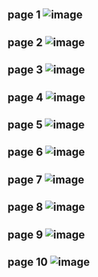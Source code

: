 page 1
![image](https://user-images.githubusercontent.com/130117169/236115309-b2c09e1f-8adb-48a2-bfaa-479fd9fa28b7.png)
---
page 2
![image](https://user-images.githubusercontent.com/130117169/236115333-725714a4-8a93-40eb-85a1-fc1593747dc1.png)
---
page 3
![image](https://github.com/su-sumico/edse/assets/161304268/dffbef1f-2223-4924-87c0-7e5a49504b1e)
---
page 4
![image](https://user-images.githubusercontent.com/130117169/236115380-7f03d0a8-6756-47a7-adea-0e34857d045c.png)
---
page 5
![image](https://github.com/su-sumico/edse/assets/161304268/bc9e1050-f982-4700-8fb9-fc05125b5f9c)
---
page 6
![image](https://user-images.githubusercontent.com/130117169/236115433-a974efd9-2727-4989-855d-49c9544ca7b8.png)
---
page 7
![image](https://user-images.githubusercontent.com/130117169/236115461-e8d8e073-8d41-4a03-94a6-7942a0c4eb27.png)
---
page 8
![image](https://user-images.githubusercontent.com/130117169/236115477-5e46c46c-e6b9-4cb1-99a0-b5b442fc6cf9.png)
---
page 9
![image](https://user-images.githubusercontent.com/130117169/236115503-04275a46-9c3f-4c65-a824-57da36056167.png)
---
page 10
![image](https://user-images.githubusercontent.com/130117169/236115529-ca0a0c20-a7d7-42e6-9c8b-33f1bf4d8c73.png)
---

